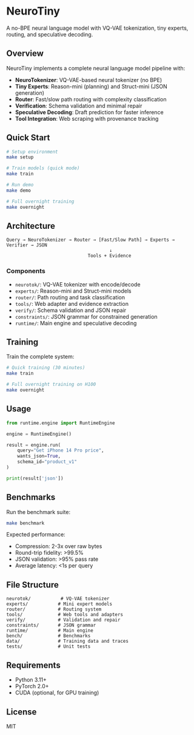 # NeuroTiny

A no-BPE neural language model with VQ-VAE tokenization, tiny experts, routing, and speculative decoding.

## Overview

NeuroTiny implements a complete neural language model pipeline with:

- **NeuroTokenizer**: VQ-VAE-based neural tokenizer (no BPE)
- **Tiny Experts**: Reason-mini (planning) and Struct-mini (JSON generation)
- **Router**: Fast/slow path routing with complexity classification  
- **Verification**: Schema validation and minimal repair
- **Speculative Decoding**: Draft prediction for faster inference
- **Tool Integration**: Web scraping with provenance tracking

## Quick Start

```bash
# Setup environment
make setup

# Train models (quick mode)
make train

# Run demo
make demo

# Full overnight training
make overnight
```

## Architecture

```
Query → NeuroTokenizer → Router → [Fast/Slow Path] → Experts → Verifier → JSON
                                      ↓
                              Tools + Evidence
```

### Components

- `neurotok/`: VQ-VAE tokenizer with encode/decode
- `experts/`: Reason-mini and Struct-mini models
- `router/`: Path routing and task classification
- `tools/`: Web adapter and evidence extraction
- `verify/`: Schema validation and JSON repair
- `constraints/`: JSON grammar for constrained generation
- `runtime/`: Main engine and speculative decoding

## Training

Train the complete system:

```bash
# Quick training (30 minutes)
make train

# Full overnight training on H100
make overnight
```

## Usage

```python
from runtime.engine import RuntimeEngine

engine = RuntimeEngine()

result = engine.run(
    query="Get iPhone 14 Pro price",
    wants_json=True,
    schema_id="product_v1"
)

print(result['json'])
```

## Benchmarks

Run the benchmark suite:

```bash
make benchmark
```

Expected performance:
- Compression: 2-3x over raw bytes
- Round-trip fidelity: >99.5%
- JSON validation: >95% pass rate
- Average latency: <1s per query

## File Structure

```
neurotok/           # VQ-VAE tokenizer
experts/           # Mini expert models
router/            # Routing system
tools/             # Web tools and adapters
verify/            # Validation and repair
constraints/       # JSON grammar
runtime/           # Main engine
bench/             # Benchmarks
data/              # Training data and traces
tests/             # Unit tests
```

## Requirements

- Python 3.11+
- PyTorch 2.0+
- CUDA (optional, for GPU training)

## License

MIT